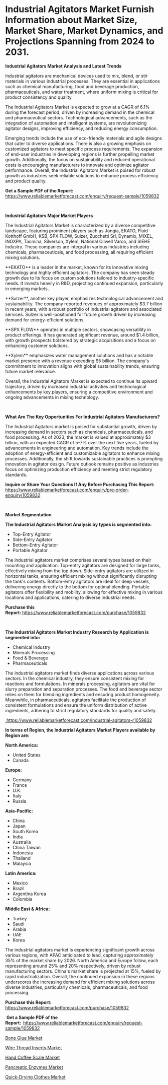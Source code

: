 <p><h1>Industrial Agitators Market Furnish Information about Market Size, Market Share, Market Dynamics, and Projections Spanning from 2024 to 2031.</h1></p><p><strong>Industrial Agitators Market Analysis and Latest Trends</strong></p>
<p><p>Industrial agitators are mechanical devices used to mix, blend, or stir materials in various industrial processes. They are essential in applications such as chemical manufacturing, food and beverage production, pharmaceuticals, and water treatment, where uniform mixing is critical for product consistency and quality. </p><p>The Industrial Agitators Market is expected to grow at a CAGR of 6.1% during the forecast period, driven by increasing demand in the chemical and pharmaceutical sectors. Technological advancements, such as the integration of automation and intelligent systems, are revolutionizing agitator designs, improving efficiency, and reducing energy consumption. </p><p>Emerging trends include the use of eco-friendly materials and agile designs that cater to diverse applications. There is also a growing emphasis on customized agitators to meet specific process requirements. The expansion of end-user industries in developing regions is further propelling market growth. Additionally, the focus on sustainability and reduced operational costs is encouraging manufacturers to innovate and optimize agitator performance. Overall, the Industrial Agitators Market is poised for robust growth as industries seek reliable solutions to enhance process efficiency and product quality.</p></p>
<p><strong>Get a Sample PDF of the Report:&nbsp;</strong> <a href="https://www.reliablemarketforecast.com/enquiry/request-sample/1059832?utm_campaign=1123&utm_medium=2&utm_source=Github&utm_content=ia&utm_term=02102024&utm_id=industrial-agitators">https://www.reliablemarketforecast.com/enquiry/request-sample/1059832</a></p>
<p>&nbsp;</p>
<p><strong>Industrial Agitators Major Market Players</strong></p>
<p><p>The Industrial Agitators Market is characterized by a diverse competitive landscape, featuring prominent players such as Jongia, EKATO, Fluid Kotthoff GmbH, KSB, SPX FLOW, Sulzer, Zucchetti Srl, Dynamix, MIXEL, INOXPA, Tacmina, Silverson, Xylem, National Oilwell Varco, and SIEHE Industry. These companies are integral in various industries including chemicals, pharmaceuticals, and food processing, all requiring efficient mixing solutions.</p><p>**EKATO** is a leader in the market, known for its innovative mixing technology and highly efficient agitators. The company has seen steady growth due to its focus on custom solutions tailored to industry-specific needs. It invests heavily in R&D, projecting continued expansion, particularly in emerging markets.</p><p>**Sulzer**, another key player, emphasizes technological advancement and sustainability. The company reported revenues of approximately $3.7 billion in recent years, with a robust portfolio of industrial agitators and associated services. Sulzer is well-positioned for future growth driven by increasing demand for energy-efficient solutions.</p><p>**SPX FLOW** operates in multiple sectors, showcasing versatility in product offerings. It has generated significant revenue, around $1.4 billion, with growth prospects bolstered by strategic acquisitions and a focus on enhancing customer solutions.</p><p>**Xylem** emphasizes water management solutions and has a notable market presence with a revenue exceeding $5 billion. The company's commitment to innovation aligns with global sustainability trends, ensuring future market relevance.</p><p>Overall, the Industrial Agitators Market is expected to continue its upward trajectory, driven by increased industrial activities and technological enhancements by key players, ensuring a competitive environment and ongoing advancements in mixing technology.</p></p>
<p>&nbsp;</p>
<p><strong>What Are The Key Opportunities For Industrial Agitators Manufacturers?</strong></p>
<p><p>The Industrial Agitators market is poised for substantial growth, driven by increasing demand in sectors such as chemicals, pharmaceuticals, and food processing. As of 2023, the market is valued at approximately $3 billion, with an expected CAGR of 5-7% over the next five years, fueled by advancements in engineering and automation. Key trends include the adoption of energy-efficient and customizable agitators to enhance mixing processes. Additionally, the shift towards sustainable practices is prompting innovation in agitator design. Future outlook remains positive as industries focus on optimizing production efficiency and meeting strict regulatory standards.</p></p>
<p><strong>Inquire or Share Your Questions If Any Before Purchasing This Report:</strong> <a href="https://www.reliablemarketforecast.com/enquiry/pre-order-enquiry/1059832?utm_campaign=1123&utm_medium=2&utm_source=Github&utm_content=ia&utm_term=02102024&utm_id=industrial-agitators">https://www.reliablemarketforecast.com/enquiry/pre-order-enquiry/1059832</a></p>
<p>&nbsp;</p>
<p><strong>Market Segmentation</strong></p>
<p><strong>The Industrial Agitators Market Analysis by types is segmented into:</strong></p>
<p><ul><li>Top-Entry Agitator</li><li>Side-Entry Agitator</li><li>Bottom-Entry Agitator</li><li>Portable Agitator</li></ul></p>
<p><p>The industrial agitators market comprises several types based on their mounting and application. Top-entry agitators are designed for large tanks, effectively mixing from the top down. Side-entry agitators are utilized in horizontal tanks, ensuring efficient mixing without significantly disrupting the tank's contents. Bottom-entry agitators are ideal for deep vessels, delivering energy directly to the bottom for optimal blending. Portable agitators offer flexibility and mobility, allowing for effective mixing in various locations and applications, catering to diverse industrial needs.</p></p>
<p><strong>Purchase this Report:&nbsp;</strong><a href="https://www.reliablemarketforecast.com/purchase/1059832?utm_campaign=1123&utm_medium=2&utm_source=Github&utm_content=ia&utm_term=02102024&utm_id=industrial-agitators">https://www.reliablemarketforecast.com/purchase/1059832</a></p>
<p>&nbsp;</p>
<p><strong>The Industrial Agitators Market Industry Research by Application is segmented into:</strong></p>
<p><ul><li>Chemical Industry</li><li>Minerals Processing</li><li>Food & Beverage</li><li>Pharmaceuticals</li></ul></p>
<p><p>The industrial agitators market finds diverse applications across various sectors. In the chemical industry, they ensure consistent mixing for reactions and formulations. In minerals processing, agitators are vital for slurry preparation and separation processes. The food and beverage sector relies on them for blending ingredients and ensuring product homogeneity. Meanwhile, in pharmaceuticals, agitators facilitate the production of consistent formulations and ensure the uniform distribution of active ingredients, adhering to strict regulatory standards for quality and safety.</p></p>
<p><a href="https://www.reliablemarketforecast.com/industrial-agitators-r1059832?utm_campaign=1123&utm_medium=2&utm_source=Github&utm_content=ia&utm_term=02102024&utm_id=industrial-agitators">&nbsp;https://www.reliablemarketforecast.com/industrial-agitators-r1059832</a></p>
<p><strong>In terms of Region, the Industrial Agitators Market Players available by Region are:</strong></p>
<p>
    <p> <strong> North America: </strong>
        <ul>
            <li>United States</li>
            <li>Canada</li>
        </ul>
        </p> 
    <p> <strong> Europe: </strong>
        <ul>
            <li>Germany</li>
            <li>France</li>
            <li>U.K.</li>
            <li>Italy</li>
            <li>Russia</li>
        </ul>
        </p> 
    <p> <strong> Asia-Pacific: </strong>
        <ul>
            <li>China</li>
            <li>Japan</li>
            <li>South Korea</li>
            <li>India</li>
            <li>Australia</li>
            <li>China Taiwan</li>
            <li>Indonesia</li>
            <li>Thailand</li>
            <li>Malaysia</li>
        </ul>
        </p> 
    <p> <strong> Latin America: </strong>
        <ul>
            <li>Mexico</li>
            <li>Brazil</li>
            <li>Argentina Korea</li>
            <li>Colombia</li>
        </ul>
        </p> 
    <p> <strong> Middle East & Africa: </strong>
        <ul>
            <li>Turkey</li>
            <li>Saudi</li>
            <li>Arabia</li>
            <li>UAE</li>
            <li>Korea</li>
        </ul>
    </p>
    </p>
<p><p>The industrial agitators market is experiencing significant growth across various regions, with APAC anticipated to lead, capturing approximately 35% of the market share by 2026. North America and Europe follow, each representing around 25% and 20% respectively, driven by robust manufacturing sectors. China's market share is projected at 15%, fueled by rapid industrialization. Overall, the continued expansion in these regions underscores the increasing demand for efficient mixing solutions across diverse industries, particularly chemicals, pharmaceuticals, and food processing.</p></p>
<p><strong>Purchase this Report: </strong><a href="https://www.reliablemarketforecast.com/purchase/1059832?utm_campaign=1123&utm_medium=2&utm_source=Github&utm_content=ia&utm_term=02102024&utm_id=industrial-agitators">https://www.reliablemarketforecast.com/purchase/1059832</a></p>
<p>&nbsp;<strong>Get a Sample PDF of the Report:&nbsp;&nbsp;</strong><a href="https://www.reliablemarketforecast.com/enquiry/request-sample/1059832?utm_campaign=1123&utm_medium=2&utm_source=Github&utm_content=ia&utm_term=02102024&utm_id=industrial-agitators">https://www.reliablemarketforecast.com/enquiry/request-sample/1059832</a></p>
<p><strong></strong></p>
<p><p><a href="https://github.com/MegiDuro586/Market-Research-Report-List-1/blob/main/bone-glue-market.md?utm_campaign=1123&utm_medium=2&utm_source=Github&utm_content=ia&utm_term=02102024&utm_id=industrial-agitators">Bone Glue Market</a></p><p><a href="https://www.linkedin.com/pulse/wire-thread-inserts-market-analysis-report-global-insights-0is4f?utm_campaign=1123&utm_medium=2&utm_source=Github&utm_content=ia&utm_term=02102024&utm_id=industrial-agitators">Wire Thread Inserts Market</a></p><p><a href="https://issuu.com/reportprime-2/docs/hand-coffee-scale-market-size-2030._da35f650d6b521?utm_campaign=1123&utm_medium=2&utm_source=Github&utm_content=ia&utm_term=02102024&utm_id=industrial-agitators">Hand Coffee Scale Market</a></p><p><a href="https://www.linkedin.com/pulse/what-emerging-market-trends-pancreatic-enzymes-detailed-overview-wgajf?trackingId=kheft%2By1R%2BSTfLJASlmOTw%3D%3D&utm_campaign=1123&utm_medium=2&utm_source=Github&utm_content=ia&utm_term=02102024&utm_id=industrial-agitators">Pancreatic Enzymes Market</a></p><p><a href="https://issuu.com/reportprime-2/docs/quick-drying-clothes-market-size-20_efad5ffd90f9e8?utm_campaign=1123&utm_medium=2&utm_source=Github&utm_content=ia&utm_term=02102024&utm_id=industrial-agitators">Quick-Drying Clothes Market</a></p></p>